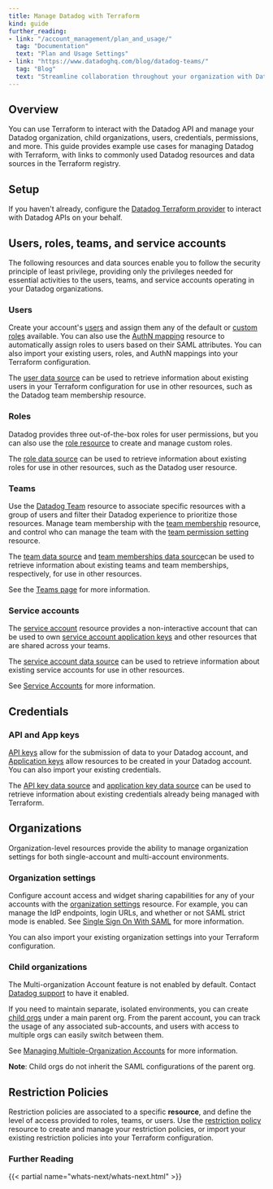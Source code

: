 ```yaml
---
title: Manage Datadog with Terraform
kind: guide
further_reading:
- link: "/account_management/plan_and_usage/"
  tag: "Documentation"
  text: "Plan and Usage Settings"
- link: "https://www.datadoghq.com/blog/datadog-teams/"
  tag: "Blog"
  text: "Streamline collaboration throughout your organization with Datadog Teams"
---
```


## Overview

You can use Terraform to interact with the Datadog API and manage your Datadog organization, child organizations, users, credentials, permissions, and more. This guide provides example use cases for managing Datadog with Terraform, with links to commonly used Datadog resources and data sources in the Terraform registry.

## Setup

If you haven't already, configure the [Datadog Terraform provider][8] to interact with Datadog APIs on your behalf.

## Users, roles, teams, and service accounts

The following resources and data sources enable you to follow the security principle of least privilege, providing only the privileges needed for essential activities to the users, teams, and service accounts operating in your Datadog organizations.

### Users

Create your account's [users][10] and assign them any of the default or [custom roles][9] available. You can also use the [AuthN mapping][20] resource to automatically assign roles to users based on their SAML attributes. You can also import your existing users, roles, and AuthN mappings into your Terraform configuration.

The [user data source][21] can be used to retrieve information about existing users in your Terraform configuration for use in other resources, such as the Datadog team membership resource.

### Roles

Datadog provides three out-of-the-box roles for user permissions, but you can also use the [role resource][18] to create and manage custom roles.

The [role data source][22] can be used to retrieve information about existing roles for use in other resources, such as the Datadog user resource.

### Teams

Use the [Datadog Team][11] resource to associate specific resources with a group of users and filter their Datadog experience to prioritize those resources. Manage team membership with the [team membership][12] resource, and control who can manage the team with the [team permission setting][17] resource.

The [team data source][23] and [team memberships data source][24]can be used to retrieve information about existing teams and team memberships, respectively, for use in other resources.

See the [Teams page][13] for more information.

### Service accounts

The [service account][14] resource provides a non-interactive account that can be used to own [service account application keys][15] and other resources that are shared across your teams. 

The [service account data source][25] can be used to retrieve information about existing service accounts for use in other resources.

See [Service Accounts][16] for more information.

## Credentials

### API and App keys

[API keys][6] allow for the submission of data to your Datadog account, and [Application keys][7] allow resources to be created in your Datadog account. You can also import your existing credentials.

The [API key data source][26] and [application key data source][27] can be used to retrieve information about existing credentials already being managed with Terraform.

## Organizations

Organization-level resources provide the ability to manage organization settings for both single-account and multi-account environments.

### Organization settings

Configure account access and widget sharing capabilities for any of your accounts with the [organization settings][4] resource. For example, you can manage the IdP endpoints, login URLs, and whether or not SAML strict mode is enabled. See [Single Sign On With SAML][5] for more information.

You can also import your existing organization settings into your Terraform configuration.

### Child organizations

<div class="alert alert-info">The Multi-organization Account feature is not enabled by default. Contact <a href="https://docs.datadoghq.com/help/" target="_blank">Datadog support</a> to have it enabled.</div>

If you need to maintain separate, isolated environments, you can create [child orgs][1] under a main parent org. From the parent account, you can track the usage of any associated sub-accounts, and users with access to multiple orgs can easily switch between them.

See [Managing Multiple-Organization Accounts][3] for more information.

**Note**: Child orgs do not inherit the SAML configurations of the parent org.

## Restriction Policies

Restriction policies are associated to a specific **resource**, and define the level of access provided to roles, teams, or users. Use the [restriction policy][19] resource to create and manage your restriction policies, or import your existing restriction policies into your Terraform configuration.

### Further Reading

{{< partial name="whats-next/whats-next.html" >}}

[1]: https://registry.terraform.io/providers/DataDog/datadog/latest/docs/resources/child_organization
[2]: /help/
[3]: /account_management/multi_organization/
[4]: https://registry.terraform.io/providers/DataDog/datadog/latest/docs/resources/organization_settings
[5]: /account_management/saml/
[6]: https://registry.terraform.io/providers/DataDog/datadog/latest/docs/resources/api_key
[7]: https://registry.terraform.io/providers/DataDog/datadog/latest/docs/resources/application_key
[8]: /integrations/terraform/
[9]: /account_management/rbac/?tab=datadogapplication#custom-roles
[10]: https://registry.terraform.io/providers/DataDog/datadog/latest/docs/resources/user
[11]: https://registry.terraform.io/providers/DataDog/datadog/latest/docs/resources/team
[12]: https://registry.terraform.io/providers/DataDog/datadog/latest/docs/resources/team_membership
[13]: /account_management/teams/
[14]: https://registry.terraform.io/providers/DataDog/datadog/latest/docs/resources/service_account
[15]: https://registry.terraform.io/providers/DataDog/datadog/latest/docs/resources/service_account_application_key
[16]: /account_management/org_settings/service_accounts
[17]: https://registry.terraform.io/providers/DataDog/datadog/latest/docs/resources/team_permission_setting
[18]: https://registry.terraform.io/providers/DataDog/datadog/latest/docs/resources/role
[19]: https://registry.terraform.io/providers/DataDog/datadog/latest/docs/resources/restriction_policy
[20]: https://registry.terraform.io/providers/DataDog/datadog/latest/docs/resources/authn_mapping
[21]: https://registry.terraform.io/providers/DataDog/datadog/latest/docs/data-sources/user
[22]: https://registry.terraform.io/providers/DataDog/datadog/latest/docs/data-sources/role
[23]: https://registry.terraform.io/providers/DataDog/datadog/latest/docs/data-sources/team
[24]: https://registry.terraform.io/providers/DataDog/datadog/latest/docs/data-sources/team_memberships
[25]: https://registry.terraform.io/providers/DataDog/datadog/latest/docs/data-sources/service_account
[26]: https://registry.terraform.io/providers/DataDog/datadog/latest/docs/data-sources/api_key
[27]: https://registry.terraform.io/providers/DataDog/datadog/latest/docs/data-sources/application_key